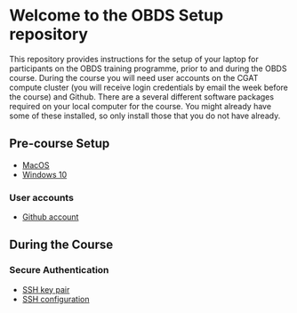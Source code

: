 # Welcome to the OBDS Setup repository

This repository provides instructions for the setup of your laptop for participants on the OBDS training programme, prior to and during the OBDS course.
During the course you will need user accounts on the CGAT compute cluster (you will receive login credentials by email the week before the course) and Github.
There are a several different software packages required on your local computer for the course.
You might already have some of these installed, so only install those that you do not have already.

## Pre-course Setup

- [MacOS](macos_precourse_setup.md)
- [Windows 10](windows_precourse_setup.md)

### User accounts

- [Github account](create_github_account.md)

## During the Course

### Secure Authentication

- [SSH key pair](create_ssh_keypair.md)
- [SSH configuration](ssh_config.md)


